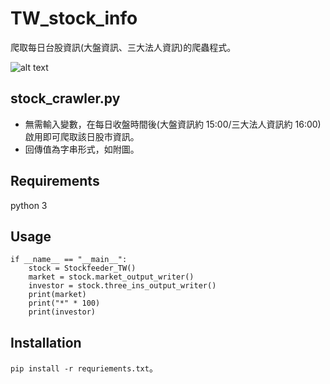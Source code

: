 # TW_stock_info
爬取每日台股資訊(大盤資訊、三大法人資訊)的爬蟲程式。


![alt text](https://i.imgur.com/W4vDIf2.png)

## stock_crawler.py
* 無需輸入變數，在每日收盤時間後(大盤資訊約 15:00/三大法人資訊約 16:00)啟用即可爬取該日股市資訊。
* 回傳值為字串形式，如附圖。

## Requirements
python 3

## Usage

```
if __name__ == "__main__":
    stock = Stockfeeder_TW()
    market = stock.market_output_writer()
    investor = stock.three_ins_output_writer()
    print(market)
    print("*" * 100)
    print(investor)

```
## Installation
`pip install -r requriements.txt`。
